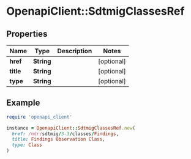 # OpenapiClient::SdtmigClassesRef

## Properties

| Name | Type | Description | Notes |
| ---- | ---- | ----------- | ----- |
| **href** | **String** |  | [optional] |
| **title** | **String** |  | [optional] |
| **type** | **String** |  | [optional] |

## Example

```ruby
require 'openapi_client'

instance = OpenapiClient::SdtmigClassesRef.new(
  href: /mdr/sdtmig/3-3/classes/Findings,
  title: Findings Observation Class,
  type: Class
)
```

